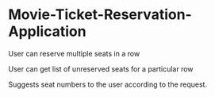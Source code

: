 # Movie-Ticket-Reservation-Application
User can reserve multiple seats in a row

User can get list of unreserved seats for a particular row

Suggests seat numbers to the user according to the request.

